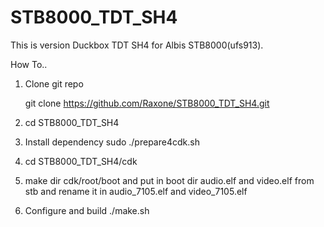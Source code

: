 # STB8000_TDT_SH4
This is version Duckbox TDT SH4 for Albis STB8000(ufs913).

How To..
1. Clone git repo

    git clone https://github.com/Raxone/STB8000_TDT_SH4.git

2. cd STB8000_TDT_SH4

3. Install dependency
    sudo ./prepare4cdk.sh 

4. cd STB8000_TDT_SH4/cdk

5. make dir cdk/root/boot and put in boot dir audio.elf and video.elf from stb and rename it in audio_7105.elf and video_7105.elf

6. Configure and build
    ./make.sh

